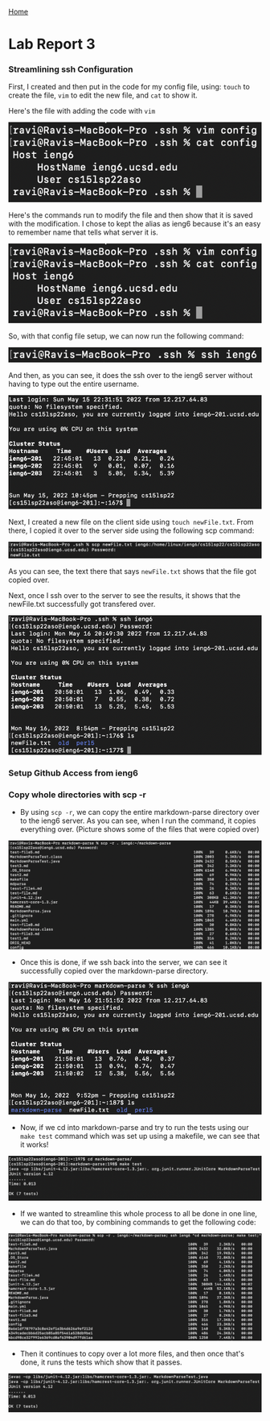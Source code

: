 [Home](../index.md)

# Lab Report 3


### Streamlining ssh Configuration

First, I created and then put in the code for my config file, using:
 `touch` to create the file, `vim` to edit the new file, and `cat` to show it.

Here's the file with adding the code with `vim`

![Image](config_code.png)


Here's the commands run to modify the file and then show that it is saved with the modification. I chose to kept the alias as ieng6 because it's an easy to remember name that tells what server it is.  

![Image](config_code.png)


So, with that config file setup, we can now run the following command:

![Image](run_ssh.png)


And then, as you can see, it does the ssh over to the ieng6 server without having to type out the entire username.

![Image](ssh.png)


Next, I created a new file on the client side using `touch newFile.txt`. From there, I copied it over to the server side using the following scp command:

![Image](scp.png)

As you can see, the text there that says `newFile.txt` shows that the file got copied over.


Next, once I ssh over to the server to see the results, it shows that the newFile.txt successfully got transfered over. 

![Image](scp_results.png)




### Setup Github Access from ieng6



### Copy whole directories with scp -r

* By using `scp -r`, we can copy the entire markdown-parse directory over to the ieng6 server. As you can see, when I run the command, it copies everything over. (Picture shows some of the files that were copied over)

![Image](scp-r.png)


* Once this is done, if we ssh back into the server, we can see it successfully copied over the markdown-parse directory.

![Image](ssh_ls.png)


* Now, if we cd into markdown-parse and try to run the tests using our `make test` command which was set up using a makefile, we can see that it works!

![Image](run_tests.png)


* If we wanted to streamline this whole process to all be done in one line, we can do that too, by combining commands to get the following code:

![Image](one_line_command.png)


* Then it continues to copy over a lot more files, and then once that's done, it runs the tests which show that it passes.

![Image](tests.png)

